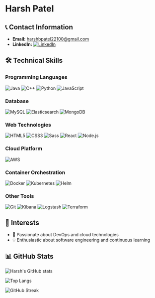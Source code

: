 # Harsh Patel

## 📞 Contact Information

- **Email:** harshbpatel22100@gmail.com
- **LinkedIn:** [![LinkedIn](https://img.shields.io/badge/LinkedIn-blue?style=flat-square&logo=linkedin)](https://www.linkedin.com/in/harshhk/)

## 🛠 Technical Skills

### Programming Languages
![Java](https://img.shields.io/badge/Java-%23ED8B00.svg?style=for-the-badge&logo=java&logoColor=white)
![C++](https://img.shields.io/badge/C++-%2300599C.svg?style=for-the-badge&logo=c%2B%2B&logoColor=white)
![Python](https://img.shields.io/badge/Python-%2314354C.svg?style=for-the-badge&logo=python&logoColor=white)
![JavaScript](https://img.shields.io/badge/JavaScript-%23F7DF1E.svg?style=for-the-badge&logo=javascript&logoColor=black)

### Database
![MySQL](https://img.shields.io/badge/MySQL-%2300f.svg?style=for-the-badge&logo=mysql&logoColor=white)
![Elasticsearch](https://img.shields.io/badge/Elasticsearch-005571?style=for-the-badge&logo=elasticsearch)
![MongoDB](https://img.shields.io/badge/MongoDB-%2347A248.svg?style=for-the-badge&logo=mongodb&logoColor=white)

### Web Technologies
![HTML5](https://img.shields.io/badge/HTML5-%23E34F26.svg?style=for-the-badge&logo=html5&logoColor=white)
![CSS3](https://img.shields.io/badge/CSS3-%231572B6.svg?style=for-the-badge&logo=css3&logoColor=white)
![Sass](https://img.shields.io/badge/Sass-%23CC6699.svg?style=for-the-badge&logo=sass&logoColor=white)
![React](https://img.shields.io/badge/React-%2320232a.svg?style=for-the-badge&logo=react&logoColor=%2361DAFB)
![Node.js](https://img.shields.io/badge/Node.js-%23339933.svg?style=for-the-badge&logo=nodedotjs&logoColor=white)

### Cloud Platform
![AWS](https://img.shields.io/badge/AWS-%23FF9900.svg?style=for-the-badge&logo=amazon-aws&logoColor=white)

### Container Orchestration
![Docker](https://img.shields.io/badge/Docker-%230db7ed.svg?style=for-the-badge&logo=docker&logoColor=white)
![Kubernetes](https://img.shields.io/badge/Kubernetes-%23326ce5.svg?style=for-the-badge&logo=kubernetes&logoColor=white)
![Helm](https://img.shields.io/badge/Helm-%230F1689.svg?style=for-the-badge&logo=helm&logoColor=white)

### Other Tools
![Git](https://img.shields.io/badge/Git-%23F05033.svg?style=for-the-badge&logo=git&logoColor=white)
![Kibana](https://img.shields.io/badge/Kibana-005571?style=for-the-badge&logo=kibana)
![Logstash](https://img.shields.io/badge/Logstash-005571?style=for-the-badge&logo=logstash)
![Terraform](https://img.shields.io/badge/Terraform-%235835CC.svg?style=for-the-badge&logo=terraform&logoColor=white)

## 🎯 Interests

- 🚀 Passionate about DevOps and cloud technologies
- 💡 Enthusiastic about software engineering and continuous learning

## 📊 GitHub Stats

![Harsh's GitHub stats](https://github-readme-stats.vercel.app/api?username=Harsh7-dev&show_icons=true&theme=radical)

![Top Langs](https://github-readme-stats.vercel.app/api/top-langs/?username=Harsh7-dev&layout=compact&theme=radical)

![GitHub Streak](https://github-readme-streak-stats.herokuapp.com/?user=Harsh7-dev&theme=radical)
